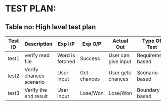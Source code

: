 # TEST PLAN:

## Table no: High level test plan

| **Test ID** | **Description**                                              | **Exp I/P** | **Exp O/P** | **Actual Out** |**Type Of Test**  |    
|-------------|--------------------------------------------------------------|------------|-------------|----------------|------------------|
|test1|verify read file|Word is fetched	|Success|User can give input|Requirement based|
|test2|Verify chances scenario|User input|Get chances|User gets chances|Scenario based|
|test3|Verify the end result|User input|Lose/Won|Lose/Won|Boundary based|
